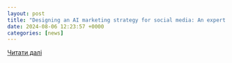 ```yaml
---
layout: post
title: "Designing an AI marketing strategy for social media: An expert guide"
date: 2024-08-06 12:23:57 +0000
categories: [news]
---
```


[Читати далі](https://sproutsocial.com/insights/ai-marketing-strategy/)
